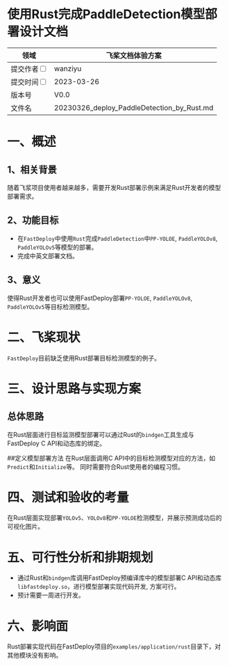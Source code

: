 # 使用Rust完成PaddleDetection模型部署设计文档

| 领域                                                       | 飞桨文档体验方案                                       | 
|----------------------------------------------------------|------------------------------------------------|
| 提交作者<input type="checkbox" class="rowselector hidden">   | wanziyu                                        | 
| 提交时间<input type="checkbox" class="rowselector hidden">   | 2023-03-26                                     | 
| 版本号                                                      | V0.0                                           |  
| 文件名                                                      | 20230326_deploy_PaddleDetection_by_Rust.md<br> | 

# 一、概述

## 1、相关背景

随着飞浆项目使用者越来越多，需要开发Rust部署示例来满足Rust开发者的模型部署需求。

## 2、功能目标
* 在`FastDeploy`中使用`Rust`完成`PaddleDetection`中`PP-YOLOE`, `PaddleYOLOv8`, `PaddleYOLOv5`等模型的部署。
* 完成中英文部署文档。

## 3、意义
使得Rust开发者也可以使用FastDeploy部署`PP-YOLOE`, `PaddleYOLOv8`, `PaddleYOLOv5`等目标检测模型。

# 二、飞桨现状
`FastDeploy`目前缺乏使用Rust部署目标检测模型的例子。

# 三、设计思路与实现方案

## 总体思路
在Rust层面进行目标监测模型部署可以通过Rust的`bindgen`工具生成与FastDeploy C API和动态库的绑定。

##定义模型部署方法
在Rust层面调用C API中的目标检测模型对应的方法，如`Predict`和`Initialize`等。 同时需要符合Rust使用者的编程习惯。

# 四、测试和验收的考量
在Rust层面实现部署`YOLOv5`、`YOLOv8`和`PP-YOLOE`检测模型，并展示预测成功后的可视化图片。

# 五、可行性分析和排期规划
* 通过Rust和`bindgen`库调用FastDeploy预编译库中的模型部署C API和动态库`libfastdeploy.so`，进行模型部署实现代码开发, 方案可行。
* 预计需要一周进行开发。

# 六、影响面
Rust部署实现代码在FastDeploy项目的`examples/application/rust`目录下，对其他模块没有影响。
